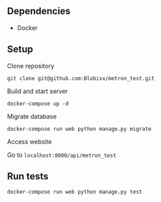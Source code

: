 ## Dependencies
 - Docker

## Setup

Clone repository

`git clone git@github.com:Blobixx/metron_test.git`

Build and start server

`docker-compose up -d`
 
 Migrate database
 
 `docker-compose run web python manage.py migrate`
 
Access website

 Go to `localhost:8000/api/metron_test`
 
 ## Run tests

`docker-compose run web python manage.py test`